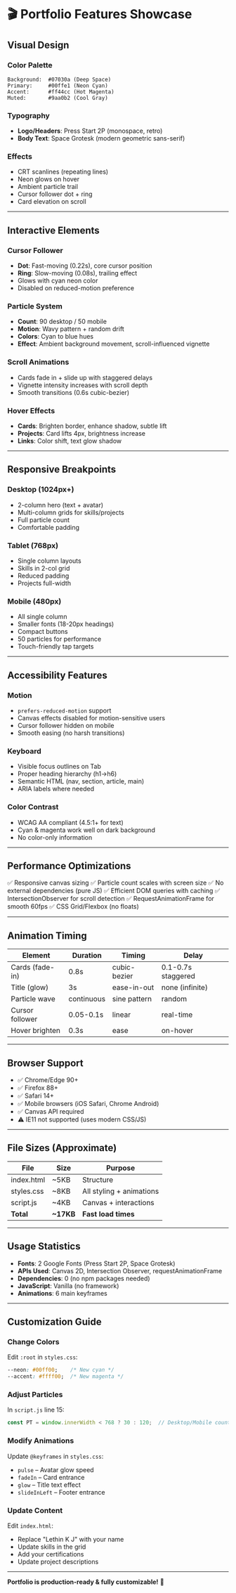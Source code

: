 # 🎬 Portfolio Features Showcase

## Visual Design

### Color Palette
```
Background:  #07030a (Deep Space)
Primary:     #00ffe1 (Neon Cyan)
Accent:      #ff44cc (Hot Magenta)
Muted:       #9aa0b2 (Cool Gray)
```

### Typography
- **Logo/Headers**: Press Start 2P (monospace, retro)
- **Body Text**: Space Grotesk (modern geometric sans-serif)

### Effects
- CRT scanlines (repeating lines)
- Neon glows on hover
- Ambient particle trail
- Cursor follower dot + ring
- Card elevation on scroll

---

## Interactive Elements

### Cursor Follower
- **Dot**: Fast-moving (0.22s), core cursor position
- **Ring**: Slow-moving (0.08s), trailing effect
- Glows with cyan neon color
- Disabled on reduced-motion preference

### Particle System
- **Count**: 90 desktop / 50 mobile
- **Motion**: Wavy pattern + random drift
- **Colors**: Cyan to blue hues
- **Effect**: Ambient background movement, scroll-influenced vignette

### Scroll Animations
- Cards fade in + slide up with staggered delays
- Vignette intensity increases with scroll depth
- Smooth transitions (0.6s cubic-bezier)

### Hover Effects
- **Cards**: Brighten border, enhance shadow, subtle lift
- **Projects**: Card lifts 4px, brightness increase
- **Links**: Color shift, text glow shadow

---

## Responsive Breakpoints

### Desktop (1024px+)
- 2-column hero (text + avatar)
- Multi-column grids for skills/projects
- Full particle count
- Comfortable padding

### Tablet (768px)
- Single column layouts
- Skills in 2-col grid
- Reduced padding
- Projects full-width

### Mobile (480px)
- All single column
- Smaller fonts (18-20px headings)
- Compact buttons
- 50 particles for performance
- Touch-friendly tap targets

---

## Accessibility Features

### Motion
- `prefers-reduced-motion` support
- Canvas effects disabled for motion-sensitive users
- Cursor follower hidden on mobile
- Smooth easing (no harsh transitions)

### Keyboard
- Visible focus outlines on Tab
- Proper heading hierarchy (h1→h6)
- Semantic HTML (nav, section, article, main)
- ARIA labels where needed

### Color Contrast
- WCAG AA compliant (4.5:1+ for text)
- Cyan & magenta work well on dark background
- No color-only information

---

## Performance Optimizations

✅ Responsive canvas sizing
✅ Particle count scales with screen size
✅ No external dependencies (pure JS)
✅ Efficient DOM queries with caching
✅ IntersectionObserver for scroll detection
✅ RequestAnimationFrame for smooth 60fps
✅ CSS Grid/Flexbox (no floats)

---

## Animation Timing

| Element | Duration | Timing | Delay |
|---------|----------|--------|-------|
| Cards (fade-in) | 0.8s | cubic-bezier | 0.1-0.7s staggered |
| Title (glow) | 3s | ease-in-out | none (infinite) |
| Particle wave | continuous | sine pattern | random |
| Cursor follower | 0.05-0.1s | linear | real-time |
| Hover brighten | 0.3s | ease | on-hover |

---

## Browser Support

- ✅ Chrome/Edge 90+
- ✅ Firefox 88+
- ✅ Safari 14+
- ✅ Mobile browsers (iOS Safari, Chrome Android)
- ✅ Canvas API required
- ⚠️ IE11 not supported (uses modern CSS/JS)

---

## File Sizes (Approximate)

| File | Size | Purpose |
|------|------|---------|
| index.html | ~5KB | Structure |
| styles.css | ~8KB | All styling + animations |
| script.js | ~4KB | Canvas + interactions |
| **Total** | **~17KB** | **Fast load times** |

---

## Usage Statistics

- **Fonts**: 2 Google Fonts (Press Start 2P, Space Grotesk)
- **APIs Used**: Canvas 2D, Intersection Observer, requestAnimationFrame
- **Dependencies**: 0 (no npm packages needed)
- **JavaScript**: Vanilla (no framework)
- **Animations**: 6 main keyframes

---

## Customization Guide

### Change Colors
Edit `:root` in `styles.css`:
```css
--neon: #00ff00;    /* New cyan */
--accent: #ffff00;  /* New magenta */
```

### Adjust Particles
In `script.js` line 15:
```js
const PT = window.innerWidth < 768 ? 30 : 120;  // Desktop/Mobile count
```

### Modify Animations
Update `@keyframes` in `styles.css`:
- `pulse` – Avatar glow speed
- `fadeIn` – Card entrance
- `glow` – Title text effect
- `slideInLeft` – Footer entrance

### Update Content
Edit `index.html`:
- Replace "Lethin K J" with your name
- Update skills in the grid
- Add your certifications
- Update project descriptions

---

**Portfolio is production-ready & fully customizable!** 🚀